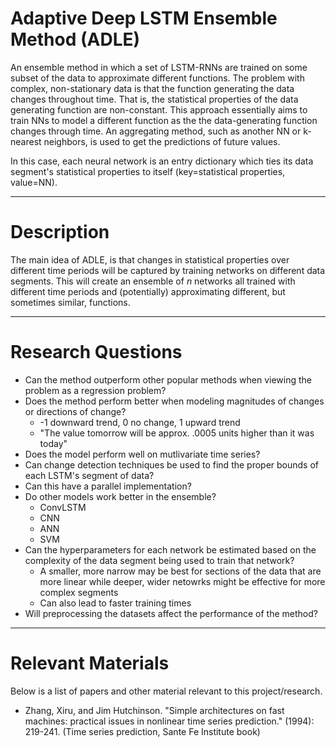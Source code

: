 # Adaptive Deep LSTM Ensemble Method (ADLE)
An ensemble method in which a set of LSTM-RNNs are trained on some subset of the data to approximate different functions. The problem with complex, 
non-stationary data is that the function generating the data changes throughout time. That is, the statistical properties of the data generating
function are non-constant. This approach essentially aims to train NNs to model a different function as the the data-generating function changes through time. An aggregating method,
such as another NN or k-nearest neighbors, is used to get the predictions of future values. 

In this case, each neural network is an entry dictionary which ties its data segment's statistical properties to itself (key=statistical properties, value=NN).

--------

# Description

The main idea of ADLE, is that changes in statistical properties over different time periods will be captured by training networks on different data segments. This will create an ensemble of *n* networks all trained with different time periods and (potentially) approximating different, but sometimes similar, functions.

--------

# Research Questions

+ Can the method outperform other popular methods when viewing the problem as a regression problem?
+ Does the method perform better when modeling magnitudes of changes or directions of change?
  + -1 downward trend, 0 no change, 1 upward trend
  + "The value tomorrow will be approx. .0005 units higher than it was today"
+ Does the model perform well on mutlivariate time series?
+ Can change detection techniques be used to find the proper bounds of each LSTM's segment of data?
+ Can this have a parallel implementation?
+ Do other models work better in the ensemble?
  + ConvLSTM
  + CNN
  + ANN
  + SVM
+ Can the hyperparameters for each network be estimated based on the complexity of the data segment being used to train that network?
  + A smaller, more narrow may be best for sections of the data that are more linear while deeper, wider netowrks might be effective for more complex segments
  + Can also lead to faster training times
+ Will preprocessing the datasets affect the performance of the method?

--------

# Relevant Materials 

Below is a list of papers and other material relevant to this project/research.

+ Zhang, Xiru, and Jim Hutchinson. "Simple architectures on fast machines: practical issues in nonlinear time series prediction." (1994): 219-241. (Time series prediction, Sante Fe Institute book)
